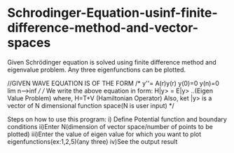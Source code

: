 # Schrodinger-Equation-usinf-finite-difference-method-and-vector-spaces
Given Schrödinger equation is solved using finite difference method and eigenvalue problem. Any three eigenfunctions can be plotted.

//GIVEN WAVE EQUATION IS OF THE FORM
/* 
        y''= A(r)y(r)
        y(0)=0
        y(n)=0  lim n-->inf
*/
/* We write the above equation in form:
        H|y> = E|y>         ..(Eigen Value Problem)
where,
H=T+V (Hamiltonian Operator)
Also, ket |y> is a vector of N dimensional function space(N is user input)
*/        


Steps on how to use this program:
i) Define Potential function and boundary conditions
ii)Enter N(dimension of vector space/number of points to be plotted)
iii)Enter the value of eigen value for which you want to plot eigenfunctions(ex:1,2,5)(any three)
iv)See the output result

